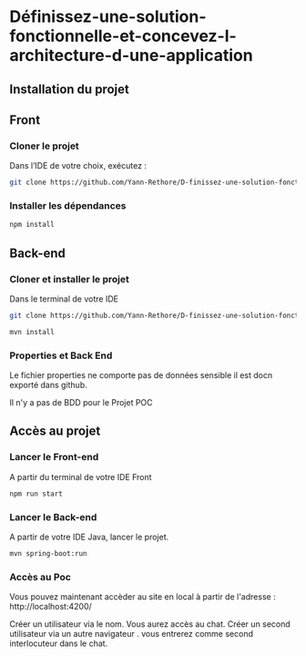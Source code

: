 # Définissez-une-solution-fonctionnelle-et-concevez-l-architecture-d-une-application


## Installation du projet


## Front

### Cloner le projet
Dans l’IDE de votre choix, exécutez :
```sh
git clone https://github.com/Yann-Rethore/D-finissez-une-solution-fonctionnelle-et-concevez-l-architecture-d-une-application.git
```

### Installer les dépendances
```sh
npm install
```

## Back-end

### Cloner et installer le projet
Dans le terminal de votre IDE
```sh
git clone https://github.com/Yann-Rethore/D-finissez-une-solution-fonctionnelle-et-concevez-l-architecture-d-une-application.git

mvn install
```
### Properties et Back End

Le fichier properties ne comporte pas de données sensible il est docn exporté dans github.

Il n'y a pas de BDD pour le Projet POC

## Accès au projet

### Lancer le Front-end
A partir du terminal de votre IDE Front
```sh
npm run start
```

### Lancer le Back-end
A partir de votre IDE Java, lancer le projet.
```sh
mvn spring-boot:run
```
### Accès au Poc
Vous pouvez maintenant accèder au site en local à partir de l'adresse : http://localhost:4200/

Créer un utilisateur via le nom. Vous aurez accès au chat.
Créer un second utilisateur via un autre navigateur . vous entrerez comme second interlocuteur dans le chat.


